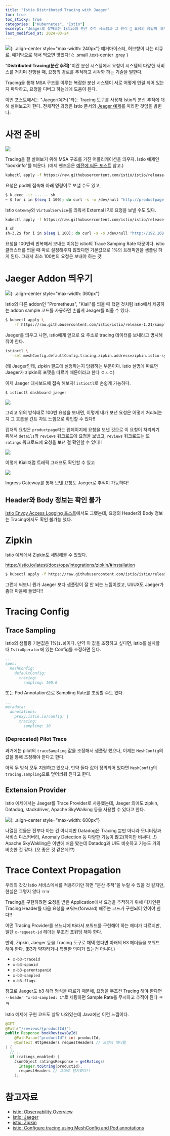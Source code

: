 ```yaml
---
title: "Istio Distributed Tracing with Jaeger"
toc: true
toc_sticky: true
categories: ["Kubernetes", "Istio"]
excerpt: "Jeager로 살펴보는 Istio의 분산 추적 시스템과 그 원리 🦌 요청의 응답이 내게 돌아오기까지의 여정을 보여주는 길잡이."
last_modified_at: 2024-03-24
---
```


![](https://upload.wikimedia.org/wikipedia/en/a/ab/J%C3%A4germeister_logo.svg){: .align-center style="max-width: 240px"}
얘거마이스터, 허브향이 나는 리큐르. 예거밤으로 해서 먹으면 맛있다!
{: .small .text-center .gray }

"**Distributed Tracing(분산 추적)**"이란 분산 시스템에서 요청이 시스템의 다양한 서비스를 거치며 진행될 때, 요청의 경로를 추적하고 시각화 하는 기술을 말한다.

Tracing을 통해 MSA 구조를 이루는 복잡한 분산 시스템이 서로 어떻게 연결 되어 있는지 파악하고, 요청을 디버그 하는데에 도움이 된다.

이번 포스트에서는 "Jaeger(예거)"라는 Tracing 도구를 사용해 Istio의 분산 추적에 대해 살펴보고자 한다. 전체적인 과정은 Istio 문서의 [Jeager 예제](https://istio.io/latest/docs/tasks/observability/distributed-tracing/jaeger/)를 따라한 것임을 밝힌다.

# 사전 준비

![](https://istio.io/latest/docs/examples/bookinfo/withistio.svg)

Tracing을 잘 살펴보기 위해 MSA 구조를 가진 어플리케이션을 띄우자. Istio 예제인 "bookinfo"를 띄운다. (예제 핸즈온은 [예전에 써둔 포스트](https://bluehorn07.github.io/2024/02/10/istio-book-info-demo/) 참고.)

```bash
kubectl apply -f https://raw.githubusercontent.com/istio/istio/release-1.20/samples/bookinfo/platform/kube/bookinfo.yaml
```

요청은 pod에 접속해 아래 명령어로 보낼 수도 있고,

```bash
$ k exec -it ... -- sh
~ $ for i in $(seq 1 100); do curl -s -o /dev/null "http://productpage.default.svc.cluster.local:9080/productpage"; done
```

Istio `Gateway`와 `VirtualService`를 띄워서 External IP로 요청을 보낼 수도 있다.

```bash
kubectl apply -f https://raw.githubusercontent.com/istio/istio/release-1.20/samples/bookinfo/networking/bookinfo-gateway.yaml
```

```bash
$ sh
sh-3.2$ for i in $(seq 1 100); do curl -s -o /dev/null "http://192.168.64.2/productpage"; done
```

요청을 100번씩 반복해서 보내는 이유는 istio의 Trace Samping Rate 때문이다. istio 클러스터를 띄울 때 따로 설정해주지 않았다면 기본값으로 1%의 트래픽만을 샘플링 하게 된다. 그래서 최소 100번의 요청은 보내야 하는 것!

# Jaeger Addon 띄우기

![](https://www.jaegertracing.io/img/jaeger-logo.png){: .align-center style="max-width: 360px"}

Istio의 다른 addon인 "Prometheus", "Kiali"를 띄울 때 했던 것처럼 istio에서 제공하는 addon sample 코드를 사용하면 손쉽게 Jeager를 띄울 수 있다.

```bash
$ kubectl apply \
    -f https://raw.githubusercontent.com/istio/istio/release-1.21/samples/addons/jaeger.yaml
```

Jaeger를 띄우고 나면, istio에게 앞으로 요 주소로 tracing 데이터를 보내라고 명시해줘야 한다.

```bash
istioctl \
  --set meshConfig.defaultConfig.tracing.zipkin.address=zipkin.istio-system.svc.cluster.local:9411
```

(왜 Jaeger인데, zipkin 필드에 설정하는지 당황하는 부분이다. istio 설명에 따르면 Jaeger가 zipkin의 포맷을 따르기 때문이라고 한다 ㅇㅅㅇ)

이제 Jaeger 대시보드에 접속 해보자! `istioctl`로 손쉽게 가능하다.

```bash
$ istioctl dashboard jaeger
```

![](/images/development/istio/jaeger-trace-1.png)

그리고 위의 방식대로 100번 요청을 보내면, 이렇게 내가 보낸 요청은 어떻게 처리되는지 그 흐름을 간트 차트 느낌으로 확인할 수 있다!!

캡쳐의 요청은 `productpage`라는 웹페이지에 요청을 보낸 것으로 이 요청이 처리되기 위해서 `details`와 `reviews` 워크로드에 요청을 보냈고, `reviews` 워크로드는 또 `ratings` 워크로드에 요청을 보낸 걸 확인할 수 있다!!

![](/images/development/istio/jaeger-trace-2.png)

이렇게 Kiali처럼 트래픽 그래프도 확인할 수 있고

![](/images/development/istio/jaeger-trace-3.png)

Ingress Gateway를 통해 보낸 요청도 Jaeger로 추적이 가능하다!

## Header와 Body 정보는 확인 불가

[Istio Envoy Access Logging 포스트](https://bluehorn07.github.io/2024/03/16/istio-envoy-access-logging/)에서도 그랬는데, 요청의 Header와 Body 정보는 Tracing에서도 확인 불가능 했다.

# Zipkin

Istio 예제에서 Zipkin도 세팅해볼 수 있었다.

https://istio.io/latest/docs/ops/integrations/zipkin/#installation

```bash
$ kubectl apply -f https://raw.githubusercontent.com/istio/istio/release-1.21/samples/addons/extras/zipkin.yaml
```

그런데 써보니 뭔가 Jaeger 보다 샘플링이 잘 안 되는 느낌이었고, UI/UX도 Jaeger가 좀더 마음에 들었다!!

# Tracing Config

## Trace Sampling

Istio의 샘플링 기본값은 1%(`1.0`)이다. 만약 이 값을 조정하고 싶다면, istio를 설치할 때 `IstioOperator`에 있는 Config를 조정하면 된다.

```yaml
...
spec:
  meshConfig:
    defaultConfig:
      tracing:
        sampling: 100.0
```

또는 Pod Annotation으로 Sampling Rate를 조정할 수도 있다.

```yaml
...
metadata:
  annotations:
    proxy.istio.io/config: |
      tracing:
        sampling: 10
```

### (Deprecated) Pilot Trace

과거에는 pilot의 `traceSampling` 값을 조정해서 샘플링 했으나, 이제는 `MeshConfig`의 값을 통해 조정해야 한다고 한다.

아직 두 방식 모두 지원하고 있으나, 만약 둘다 값이 정의되어 있다면 `MeshConfig`의 `tracing.sampling`으로 덮어씌워 진다고 한다.

## Extension Provider

Istio 예제에서는 Jaeger를 Trace Provider로 사용했는데, Jaeger 외에도 zipkin, Datadog, stackdriver, Apache SkyWalking 등을 사용할 수 있다고 한다.

![](https://skywalking.apache.org/images/home/ui_ServiceMesh.png){: .align-center style="max-width: 600px"}

나열된 것들은 전부다 아는 건 아니지만 Datadog은 Tracing 뿐만 아니라 모니터링과 서비스 디스커버리, Anomaly Detection 등 다양한 기능이 많고(하지만 비싸다...!) Apache SkyWakling은 이번에 처음 봤는데 Datadog과 UI도 비슷하고 기능도 거의 비슷한 것 같다. (오 좋은 것 같은데??)

# Trace Context Propagation

우리의 갓갓 Istio 서비스메쉬를 적용하기만 하면 "분산 추적"을 누릴 수 있을 것 같지만, 현실은 그렇지 않다 ㅠㅠ

Tracing을 구현하려면 요청을 받은 Application에서 요청을 추적하기 위해 디자인된 Tracing Header를 다음 요청을 포워드(forward) 해주는 코드가 구현되어 있어야 한다!!

어떤 Tracing Provider를 쓰느냐에 따라서 포워드를 구현해야 하는 헤더가 다르지만, 일단 `x-request-id` 헤더는 무조건 포워딩 해야 한다.

만약, Zipkin, Jaeger 등을 Tracing 도구로 채택 했다면 아래의 B3 헤더들을 포워드 해야 한다. (B3가 약자라거나 특별한 의미가 있는건 아니다.)

- `x-b3-traceid`
- `x-b3-spanid`
- `x-b3-parentspanid`
- `x-b3-sampled`
- `x-b3-flags`

참고로 Jaeger도 b3 헤더 형식을 따르기 때문에, 요청을 무조건 Tracing 해야 한다면 `--header "x-b3-sampled: 1"`로 세팅하면 Sample Rate를 무시하고 추적이 된다 ㅋㅋ

Istio 예제에 구현 코드도 살짝 나와있는데 Java에선 이런 느낌이다.

```java
@GET
@Path("/reviews/{productId}")
public Response bookReviewsById(
    @PathParam("productId") int productId,
    @Context HttpHeaders requestHeaders // 요청의 헤더를
) {
  // ...
  if (ratings_enabled) {
    JsonObject ratingsResponse = getRatings(
      Integer.toString(productId),
      requestHeaders // 그대로 넘겨줬다!!
    );
```

# 참고자료

- [istio: Observability Overview](https://istio.io/latest/docs/tasks/observability/distributed-tracing/overview/)
- [istio: Jaeger](https://istio.io/latest/docs/tasks/observability/distributed-tracing/jaeger/)
- [istio: Zipkin](https://istio.io/latest/docs/ops/integrations/zipkin/)
- [istio: Configure tracing using MeshConfig and Pod annotations](https://istio.io/latest/docs/tasks/observability/distributed-tracing/mesh-and-proxy-config/#using-proxyistioioconfig-annotation-for-trace-settings)
